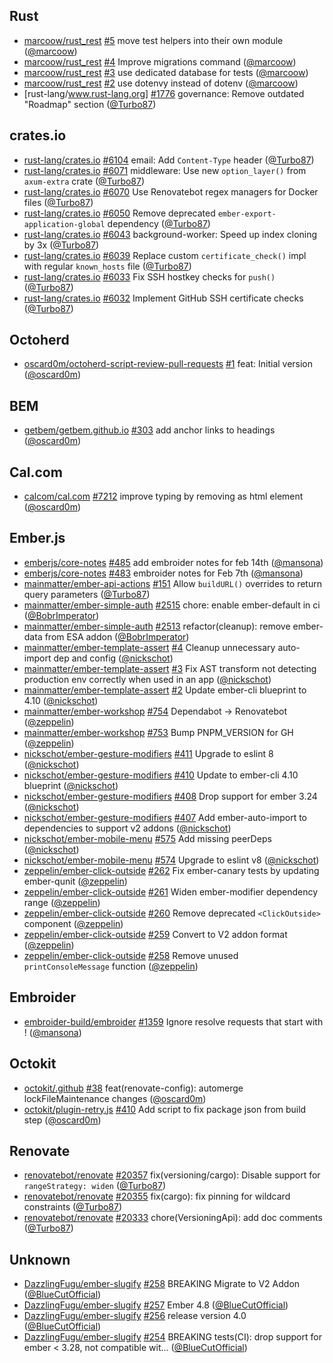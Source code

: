 ## Rust

- [marcoow/rust_rest] [#5](https://github.com/marcoow/rust_rest/pull/5) move
  test helpers into their own module ([@marcoow])
- [marcoow/rust_rest] [#4](https://github.com/marcoow/rust_rest/pull/4) Improve
  migrations command ([@marcoow])
- [marcoow/rust_rest] [#3](https://github.com/marcoow/rust_rest/pull/3) use
  dedicated database for tests ([@marcoow])
- [marcoow/rust_rest] [#2](https://github.com/marcoow/rust_rest/pull/2) use
  dotenvy instead of dotenv ([@marcoow])
- [rust-lang/www.rust-lang.org]
  [#1776](https://github.com/rust-lang/www.rust-lang.org/pull/1776) governance:
  Remove outdated "Roadmap" section ([@Turbo87])

## crates.io

- [rust-lang/crates.io]
  [#6104](https://github.com/rust-lang/crates.io/pull/6104) email: Add
  `Content-Type` header ([@Turbo87])
- [rust-lang/crates.io]
  [#6071](https://github.com/rust-lang/crates.io/pull/6071) middleware: Use new
  `option_layer()` from `axum-extra` crate ([@Turbo87])
- [rust-lang/crates.io]
  [#6070](https://github.com/rust-lang/crates.io/pull/6070) Use Renovatebot
  regex managers for Docker files ([@Turbo87])
- [rust-lang/crates.io]
  [#6050](https://github.com/rust-lang/crates.io/pull/6050) Remove deprecated
  `ember-export-application-global` dependency ([@Turbo87])
- [rust-lang/crates.io]
  [#6043](https://github.com/rust-lang/crates.io/pull/6043) background-worker:
  Speed up index cloning by 3x ([@Turbo87])
- [rust-lang/crates.io]
  [#6039](https://github.com/rust-lang/crates.io/pull/6039) Replace custom
  `certificate_check()` impl with regular `known_hosts` file ([@Turbo87])
- [rust-lang/crates.io]
  [#6033](https://github.com/rust-lang/crates.io/pull/6033) Fix SSH hostkey
  checks for `push()` ([@Turbo87])
- [rust-lang/crates.io]
  [#6032](https://github.com/rust-lang/crates.io/pull/6032) Implement GitHub SSH
  certificate checks ([@Turbo87])

## Octoherd

- [oscard0m/octoherd-script-review-pull-requests]
  [#1](https://github.com/oscard0m/octoherd-script-review-pull-requests/pull/1)
  feat: Initial version ([@oscard0m])

## BEM

- [getbem/getbem.github.io]
  [#303](https://github.com/getbem/getbem.github.io/pull/303) add anchor links
  to headings ([@oscard0m])

## Cal.com

- [calcom/cal.com] [#7212](https://github.com/calcom/cal.com/pull/7212) improve
  typing by removing as html element ([@oscard0m])

## Ember.js

- [emberjs/core-notes] [#485](https://github.com/emberjs/core-notes/pull/485)
  add embroider notes for feb 14th ([@mansona])
- [emberjs/core-notes] [#483](https://github.com/emberjs/core-notes/pull/483)
  embroider notes for Feb 7th ([@mansona])
- [mainmatter/ember-api-actions]
  [#151](https://github.com/mainmatter/ember-api-actions/pull/151) Allow
  `buildURL()` overrides to return query parameters ([@Turbo87])
- [mainmatter/ember-simple-auth]
  [#2515](https://github.com/mainmatter/ember-simple-auth/pull/2515) chore:
  enable ember-default in ci ([@BobrImperator])
- [mainmatter/ember-simple-auth]
  [#2513](https://github.com/mainmatter/ember-simple-auth/pull/2513)
  refactor(cleanup): remove ember-data from ESA addon ([@BobrImperator])
- [mainmatter/ember-template-assert]
  [#4](https://github.com/mainmatter/ember-template-assert/pull/4) Cleanup
  unnecessary auto-import dep and config ([@nickschot])
- [mainmatter/ember-template-assert]
  [#3](https://github.com/mainmatter/ember-template-assert/pull/3) Fix AST
  transform not detecting production env correctly when used in an app
  ([@nickschot])
- [mainmatter/ember-template-assert]
  [#2](https://github.com/mainmatter/ember-template-assert/pull/2) Update
  ember-cli blueprint to 4.10 ([@nickschot])
- [mainmatter/ember-workshop]
  [#754](https://github.com/mainmatter/ember-workshop/pull/754) Dependabot →
  Renovatebot ([@zeppelin])
- [mainmatter/ember-workshop]
  [#753](https://github.com/mainmatter/ember-workshop/pull/753) Bump
  PNPM_VERSION for GH ([@zeppelin])
- [nickschot/ember-gesture-modifiers]
  [#411](https://github.com/nickschot/ember-gesture-modifiers/pull/411) Upgrade
  to eslint 8 ([@nickschot])
- [nickschot/ember-gesture-modifiers]
  [#410](https://github.com/nickschot/ember-gesture-modifiers/pull/410) Update
  to ember-cli 4.10 blueprint ([@nickschot])
- [nickschot/ember-gesture-modifiers]
  [#408](https://github.com/nickschot/ember-gesture-modifiers/pull/408) Drop
  support for ember 3.24 ([@nickschot])
- [nickschot/ember-gesture-modifiers]
  [#407](https://github.com/nickschot/ember-gesture-modifiers/pull/407) Add
  ember-auto-import to dependencies to support v2 addons ([@nickschot])
- [nickschot/ember-mobile-menu]
  [#575](https://github.com/nickschot/ember-mobile-menu/pull/575) Add missing
  peerDeps ([@nickschot])
- [nickschot/ember-mobile-menu]
  [#574](https://github.com/nickschot/ember-mobile-menu/pull/574) Upgrade to
  eslint v8 ([@nickschot])
- [zeppelin/ember-click-outside]
  [#262](https://github.com/zeppelin/ember-click-outside/pull/262) Fix
  ember-canary tests by updating ember-qunit ([@zeppelin])
- [zeppelin/ember-click-outside]
  [#261](https://github.com/zeppelin/ember-click-outside/pull/261) Widen
  ember-modifier dependency range ([@zeppelin])
- [zeppelin/ember-click-outside]
  [#260](https://github.com/zeppelin/ember-click-outside/pull/260) Remove
  deprecated `<ClickOutside>` component ([@zeppelin])
- [zeppelin/ember-click-outside]
  [#259](https://github.com/zeppelin/ember-click-outside/pull/259) Convert to V2
  addon format ([@zeppelin])
- [zeppelin/ember-click-outside]
  [#258](https://github.com/zeppelin/ember-click-outside/pull/258) Remove unused
  `printConsoleMessage` function ([@zeppelin])

## Embroider

- [embroider-build/embroider]
  [#1359](https://github.com/embroider-build/embroider/pull/1359) Ignore resolve
  requests that start with ! ([@mansona])

## Octokit

- [octokit/.github] [#38](https://github.com/octokit/.github/pull/38)
  feat(renovate-config): automerge lockFileMaintenance changes ([@oscard0m])
- [octokit/plugin-retry.js]
  [#410](https://github.com/octokit/plugin-retry.js/pull/410) Add script to fix
  package json from build step ([@oscard0m])

## Renovate

- [renovatebot/renovate]
  [#20357](https://github.com/renovatebot/renovate/pull/20357)
  fix(versioning/cargo): Disable support for `rangeStrategy: widen` ([@Turbo87])
- [renovatebot/renovate]
  [#20355](https://github.com/renovatebot/renovate/pull/20355) fix(cargo): fix
  pinning for wildcard constraints ([@Turbo87])
- [renovatebot/renovate]
  [#20333](https://github.com/renovatebot/renovate/pull/20333)
  chore(VersioningApi): add doc comments ([@Turbo87])

## Unknown

- [DazzlingFugu/ember-slugify]
  [#258](https://github.com/DazzlingFugu/ember-slugify/pull/258) BREAKING
  Migrate to V2 Addon ([@BlueCutOfficial])
- [DazzlingFugu/ember-slugify]
  [#257](https://github.com/DazzlingFugu/ember-slugify/pull/257) Ember 4.8
  ([@BlueCutOfficial])
- [DazzlingFugu/ember-slugify]
  [#256](https://github.com/DazzlingFugu/ember-slugify/pull/256) release version
  4.0 ([@BlueCutOfficial])
- [DazzlingFugu/ember-slugify]
  [#254](https://github.com/DazzlingFugu/ember-slugify/pull/254) BREAKING
  tests(CI): drop support for ember < 3.28, not compatible wit…
  ([@BlueCutOfficial])

[@bluecutofficial]: https://github.com/BlueCutOfficial
[@bobrimperator]: https://github.com/BobrImperator
[@turbo87]: https://github.com/Turbo87
[@mansona]: https://github.com/mansona
[@marcoow]: https://github.com/marcoow
[@nickschot]: https://github.com/nickschot
[@oscard0m]: https://github.com/oscard0m
[@zeppelin]: https://github.com/zeppelin
[dazzlingfugu/ember-slugify]: https://github.com/DazzlingFugu/ember-slugify
[calcom/cal.com]: https://github.com/calcom/cal.com
[emberjs/core-notes]: https://github.com/emberjs/core-notes
[embroider-build/embroider]: https://github.com/embroider-build/embroider
[getbem/getbem.github.io]: https://github.com/getbem/getbem.github.io
[mainmatter/ember-api-actions]: https://github.com/mainmatter/ember-api-actions
[mainmatter/ember-simple-auth]: https://github.com/mainmatter/ember-simple-auth
[mainmatter/ember-template-assert]:
  https://github.com/mainmatter/ember-template-assert
[mainmatter/ember-workshop]: https://github.com/mainmatter/ember-workshop
[marcoow/rust_rest]: https://github.com/marcoow/rust_rest
[nickschot/ember-gesture-modifiers]:
  https://github.com/nickschot/ember-gesture-modifiers
[nickschot/ember-mobile-menu]: https://github.com/nickschot/ember-mobile-menu
[octokit/.github]: https://github.com/octokit/.github
[octokit/plugin-retry.js]: https://github.com/octokit/plugin-retry.js
[oscard0m/octoherd-script-review-pull-requests]:
  https://github.com/oscard0m/octoherd-script-review-pull-requests
[renovatebot/renovate]: https://github.com/renovatebot/renovate
[rust-lang/crates.io]: https://github.com/rust-lang/crates.io
[rust-lang/www.rust-lang.org]: https://github.com/rust-lang/www.rust-lang.org
[zeppelin/ember-click-outside]: https://github.com/zeppelin/ember-click-outside
